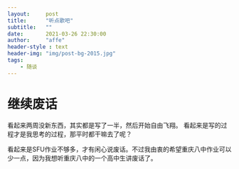 ```yaml
---
layout:     post
title:      "听点歌吧"
subtitle:   ""
date:       2021-03-26 22:30:00
author:     "affe"
header-style : text
header-img: "img/post-bg-2015.jpg"
tags:
    - 随谈
---
```


# 继续废话

看起来两周没新东西，其实都是写了一半，然后开始自由飞翔。
看起来是写的过程才是我思考的过程，那平时都干嘛去了呢？

看起来是SFU作业不够多，才有闲心说废话。不过我由衷的希望重庆八中作业可以少一点，因为我想听重庆八中的一个高中生讲废话了。








